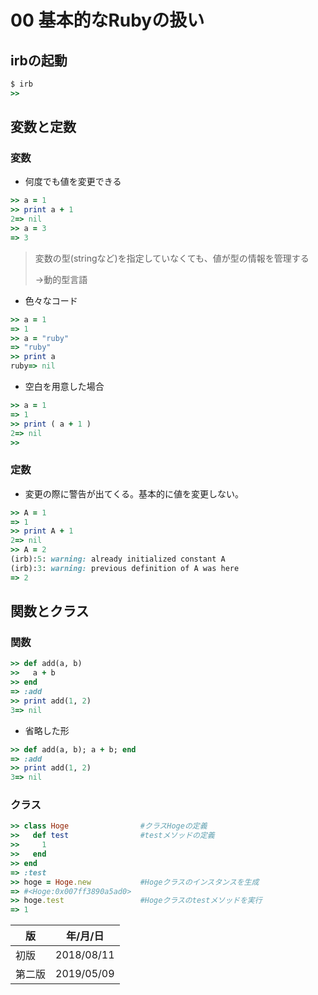 00 基本的なRubyの扱い
===================

## irbの起動

```ruby
$ irb
>>
```



## 変数と定数

### 変数

* 何度でも値を変更できる

```ruby
>> a = 1
>> print a + 1
2=> nil
>> a = 3
=> 3
```

> 変数の型(stringなど)を指定していなくても、値が型の情報を管理する
>
> →動的型言語

* 色々なコード

```ruby
>> a = 1
=> 1
>> a = "ruby"
=> "ruby"
>> print a
ruby=> nil
```

* 空白を用意した場合

```ruby
>> a = 1
=> 1
>> print ( a + 1 )
2=> nil
>>
```



### 定数

* 変更の際に警告が出てくる。基本的に値を変更しない。

```ruby
>> A = 1
=> 1
>> print A + 1
2=> nil
>> A = 2
(irb):5: warning: already initialized constant A
(irb):3: warning: previous definition of A was here
=> 2
```



## 関数とクラス

### 関数

```ruby
>> def add(a, b)
>>   a + b
>> end
=> :add
>> print add(1, 2)
3=> nil
```

* 省略した形

```ruby
>> def add(a, b); a + b; end
=> :add
>> print add(1, 2)
3=> nil
```



### クラス

```ruby
>> class Hoge                #クラスHogeの定義
>>   def test                #testメソッドの定義
>>     1
>>   end
>> end
=> :test
>> hoge = Hoge.new           #Hogeクラスのインスタンスを生成
=> #<Hoge:0x007ff3890a5ad0>
>> hoge.test                 #Hogeクラスのtestメソッドを実行
=> 1
```



| 版     | 年/月/日   | 
| ------ | ---------- |
| 初版   | 2018/08/11 |
| 第二版 | 2019/05/09 |
